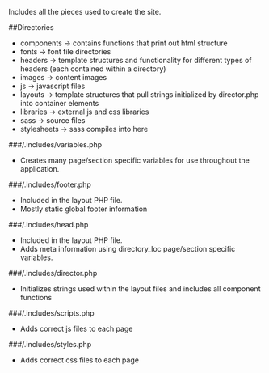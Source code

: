 Includes all the pieces used to create the site.

##Directories
- components -> contains functions that print out html structure
- fonts -> font file directories
- headers -> template structures and functionality for different types of headers (each contained within a directory)
- images -> content images
- js -> javascript files
- layouts -> template structures that pull strings initialized by director.php into container elements
- libraries -> external js and css libraries
- sass -> source files
- stylesheets -> sass compiles into here

###/.includes/variables.php 
- Creates many page/section specific variables for use throughout the application.

###/.includes/footer.php
- Included in the layout PHP file.
- Mostly static global footer information

###/.includes/head.php
- Included in the layout PHP file.
- Adds meta information using directory_loc page/section specific variables.

###/.includes/director.php
- Initializes strings used within the layout files and includes all component functions 

###/.includes/scripts.php
- Adds correct js files to each page

###/.includes/styles.php
- Adds correct css files to each page

